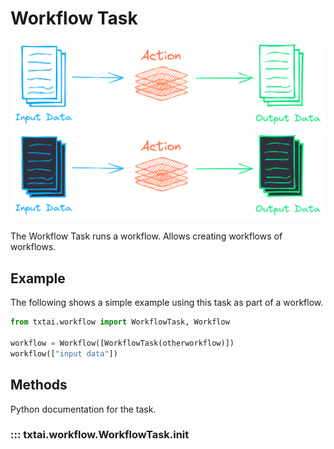 # Workflow Task

![task](../images/task.png#only-light)
![task](../images/task-dark.png#only-dark)

The Workflow Task runs a workflow. Allows creating workflows of workflows.

## Example

The following shows a simple example using this task as part of a workflow.

```python
from txtai.workflow import WorkflowTask, Workflow

workflow = Workflow([WorkflowTask(otherworkflow)])
workflow(["input data"])
```

## Methods

Python documentation for the task.

### ::: txtai.workflow.WorkflowTask.__init__
